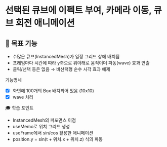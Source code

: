# 선택된 큐브에 이펙트 부여, 카메라 이동, 큐브 회전 애니메이션
## 🎯 목표 기능
- 수많은 큐브(InstancedMesh)가 일정 그리드 상에 배치됨
- 프레임마다 시간에 따라 y축으로 위아래로 움직이며 파동(wave) 효과 연출
- 클릭/선택 등은 없음 → 비선택형 순수 시각 효과 예제

기능명세
- [x] 화면에 100개의 Box 배치되어 있음 (10x10)
- [x] wave 처리

🎓 학습 포인트
- InstancedMesh의 퍼포먼스 이점
- useMemo로 위치 그리드 생성
- useFrame에서 sin/cos 활용한 애니메이션
- position.y = sin(t + 위치.x + 위치.z) 식의 파동


